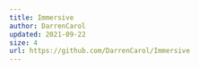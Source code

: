```yaml
---
title: Immersive
author: DarrenCarol
updated: 2021-09-22
size: 4
url: https://github.com/DarrenCarol/Immersive
---
```

